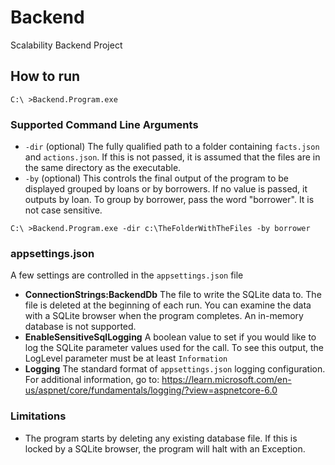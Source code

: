 # Backend
Scalability Backend Project

## How to run
``` 
C:\ >Backend.Program.exe
```
### Supported Command Line Arguments
* `-dir` (optional) The fully qualified path to a folder containing `facts.json` and `actions.json`.  If
         this is not passed, it is assumed that the files are in the same directory as the executable.
* `-by`  (optional) This controls the final output of the program to be displayed grouped by loans or by
         borrowers.  If no value is passed, it outputs by loan.  To group by borrower, pass the
         word "borrower".  It is not case sensitive.
```
C:\ >Backend.Program.exe -dir c:\TheFolderWithTheFiles -by borrower
```

### appsettings.json
A few settings are controlled in the `appsettings.json` file

* <strong>ConnectionStrings:BackendDb</strong> The file to write the SQLite data to.  The file is
  deleted at the beginning of each run.  You can examine the data with a SQLite browser when the
  program completes.  An in-memory database is not supported.
* <strong>EnableSensitiveSqlLogging</strong> A boolean value to set if you would like to log the
  SQLite parameter values used for the call.  To see this output, the LogLevel parameter must be
  at least `Information`
* <strong>Logging</strong> The standard format of `appsettings.json` logging configuration.  For
  additional information, go to: https://learn.microsoft.com/en-us/aspnet/core/fundamentals/logging/?view=aspnetcore-6.0

### Limitations
* The program starts by deleting any existing database file.  If this is locked by a SQLite
  browser, the program will halt with an Exception.
